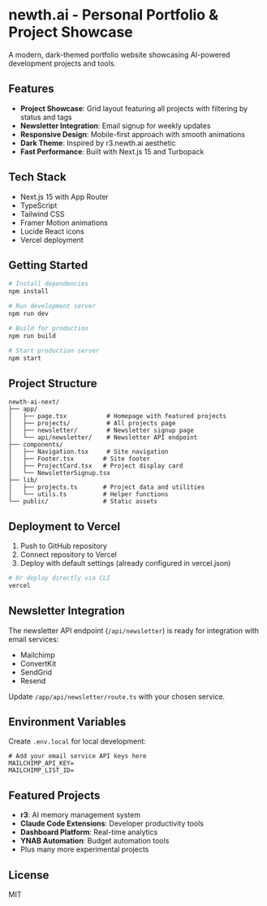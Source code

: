# newth.ai - Personal Portfolio & Project Showcase

A modern, dark-themed portfolio website showcasing AI-powered development projects and tools.

## Features

- **Project Showcase**: Grid layout featuring all projects with filtering by status and tags
- **Newsletter Integration**: Email signup for weekly updates
- **Responsive Design**: Mobile-first approach with smooth animations
- **Dark Theme**: Inspired by r3.newth.ai aesthetic
- **Fast Performance**: Built with Next.js 15 and Turbopack

## Tech Stack

- Next.js 15 with App Router
- TypeScript
- Tailwind CSS
- Framer Motion animations
- Lucide React icons
- Vercel deployment

## Getting Started

```bash
# Install dependencies
npm install

# Run development server
npm run dev

# Build for production
npm run build

# Start production server
npm start
```

## Project Structure

```
newth-ai-next/
├── app/
│   ├── page.tsx           # Homepage with featured projects
│   ├── projects/          # All projects page
│   ├── newsletter/        # Newsletter signup page
│   └── api/newsletter/    # Newsletter API endpoint
├── components/
│   ├── Navigation.tsx     # Site navigation
│   ├── Footer.tsx        # Site footer
│   ├── ProjectCard.tsx   # Project display card
│   └── NewsletterSignup.tsx
├── lib/
│   ├── projects.ts       # Project data and utilities
│   └── utils.ts          # Helper functions
└── public/               # Static assets
```

## Deployment to Vercel

1. Push to GitHub repository
2. Connect repository to Vercel
3. Deploy with default settings (already configured in vercel.json)

```bash
# Or deploy directly via CLI
vercel
```

## Newsletter Integration

The newsletter API endpoint (`/api/newsletter`) is ready for integration with email services:
- Mailchimp
- ConvertKit
- SendGrid
- Resend

Update `/app/api/newsletter/route.ts` with your chosen service.

## Environment Variables

Create `.env.local` for local development:

```
# Add your email service API keys here
MAILCHIMP_API_KEY=
MAILCHIMP_LIST_ID=
```

## Featured Projects

- **r3**: AI memory management system
- **Claude Code Extensions**: Developer productivity tools
- **Dashboard Platform**: Real-time analytics
- **YNAB Automation**: Budget automation tools
- Plus many more experimental projects

## License

MIT
